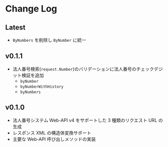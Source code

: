 # Change Log

## Latest

* `ByNumbers` を削除し `ByNumber` に統一

## v0.1.1

* 法人番号検索(`request.Number`)のバリデーションに法人番号のチェックデジット検証を追加
    * `byNumber`
    * `byNumberWithHistory`
    * `byNumbers`


## v0.1.0

* 法人番号システム Web-API v4 をサポートした 3 種類のリクエスト URL の生成
* レスポンス XML の構造体変換サポート
* 主要な Web-API 呼び出しメソッドの実装
